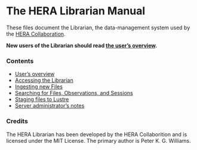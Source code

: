 # The HERA Librarian Manual

These files document the Librarian, the data-management system used by the
[HERA Collaboration](http://reionization.org/).

**New users of the Librarian should read [the user’s overview](Overview.md).**


### Contents

- [User’s overview](Overview.md)
- [Accessing the Librarian](Accessing.md)
- [Ingesting new Files](Ingesting.md)
- [Searching for Files, Observations, and Sessions](Searching.md)
- [Staging files to Lustre](Staging.md)
- [Server administrator’s notes](Administration.md)


### Credits

The HERA Librarian has been developed by the HERA Collaborition and is licensed
under the MIT License. The primary author is Peter K. G. Williams.
